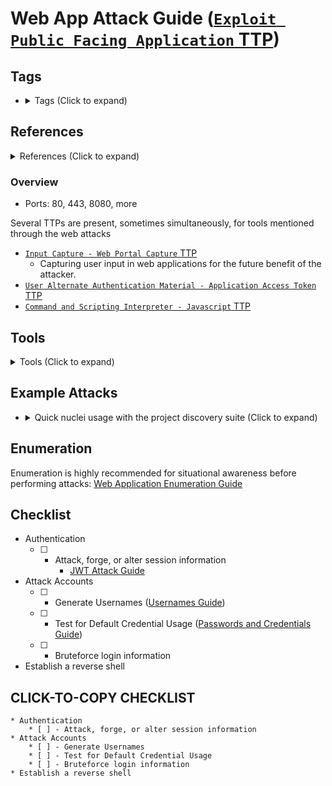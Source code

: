 <!---------------------------------------------------------------------------------
Copyright: (c) BLS OPS LLC.
This program is free software: you can redistribute it and/or modify
it under the terms of the GNU General Public License as published by
the Free Software Foundation, version 3.
This program is distributed in the hope that it will be useful,
but WITHOUT ANY WARRANTY; without even the implied warranty of
MERCHANTABILITY or FITNESS FOR A PARTICULAR PURPOSE. See the
GNU General Public License for more details.
You should have received a copy of the GNU General Public License
along with this program. If not, see <https://www.gnu.org/licenses/>.
--------------------------------------------------------------------------------->
# Web App Attack Guide ([`Exploit Public Facing Application` TTP](TTP/T1190_Exploit_Public-Facing_Application/T1190.md))
## Tags
* <details><summary>Tags (Click to expand)</summary><p>

## References

<details><summary>References (Click to expand)</summary><p>

* Request Smuggling
* James Kettle - Whitepapers

* [https://github.com/swisskyrepo/PayloadsAllTheThings](https://github.com/swisskyrepo/PayloadsAllTheThings)
* [https://github.com/danielmiessler/SecLists/tree/master/Discovery/Web-Content](https://github.com/danielmiessler/SecLists/tree/master/Discovery/Web-Content)

</p></details>

### Overview

* Ports: 80, 443, 8080, more

Several TTPs are present, sometimes simultaneously, for tools mentioned through the web attacks

* [`Input Capture - Web Portal Capture` TTP](TTP/T1056_Input_Capture/003_Web_Portal_Capture/T1056.003.md)
    * Capturing user input in web applications for the future benefit of the attacker.
* [`User Alternate Authentication Material - Application Access Token` TTP](/TTP/T1550_Use_Alternate_Authentication_Material/001_Application_Access_Token/T1550.001.md)
* [`Command and Scripting Interpreter - Javascript` TTP](TTP/T1059_Command_and_Scripting_Interpreter/007_JavaScript-JScript/T1059.007.md)

## Tools

<details><summary>Tools (Click to expand)</summary><p>

* Project Discovery Suite
    * vulnerability scanning and testing
        * nuclei -<br />[https://github.com/projectdiscovery/nuclei](https://github.com/projectdiscovery/nuclei)
            * nuclei templates -<br />[https://github.com/projectdiscovery/nuclei-templates](https://github.com/projectdiscovery/nuclei-templates)
    * Collaborative DNS Response server
        * interactsh -<br />[https://github.com/projectdiscovery/interactsh](https://github.com/projectdiscovery/interactsh)
    * DNS Reconnaissance
        * dnsx -<br />[https://github.com/projectdiscovery/dnsx](https://github.com/projectdiscovery/dnsx)
    * subdomain enumeration
        * subfinder -<br />[https://github.com/projectdiscovery/subfinder](https://github.com/projectdiscovery/subfinder)
* Broad Web Testing
    * Proxy-based
        * Burp Suite ([Burp Suite Tool Guide](Testaments_and_Books/Redvelations/Tools/Web/Burpsuite/burpsuite.md))
            * Burp Suite Extensions ([Burp Suite Tool Guide - Extensions](Testaments_and_Books/Redvelations/Tools/Web/Burpsuite/Burp_Extensions.md))
    * Reconnaissance (OSINT) and Web Testing
        * bbot -<br />[https://github.com/blacklanternsecurity/bbot](https://github.com/blacklanternsecurity/bbot)
        * spiderfoot -<br />[https://github.com/smicallef/spiderfoot](https://github.com/smicallef/spiderfoot)

</p></details>

## Example Attacks

* <details><summary>Quick nuclei usage with the project discovery suite (Click to expand)</summary><p>

		echo evilcorp.com | subfinder -silent  | sudo nabuu -retries 1 -c 256 -top-ports 1000 -silent | httpx -t 256 -silent | nuclei -rl 500 -t <local_templates_directory> -tags <tags_for_nuclei> -interactsh-server <interactshserver> -itoken <token> -stats


## Enumeration

Enumeration is highly recommended for situational awareness before performing attacks: [Web Application Enumeration Guide](Testaments_and_Books/Redvelations/Web/001-0_Enumeration.md)

## Checklist

* Authentication
	* [ ] - Attack, forge, or alter session information
		* [JWT Attack Guide](Testaments_and_Books/Redvelations/Web/Attacks/JSON_Web_Tokens/000-0_JWT.md)
* Attack Accounts
	* [ ] - Generate Usernames ([Usernames Guide](Testaments_and_Books/Redvelations/Accounts/001_Usernames.md))
	* [ ] - Test for Default Credential Usage ([Passwords and Credentials Guide](Testaments_and_Books/Redvelations/Accounts/002_Passwords_and_Credentials.md))
	* [ ] - Bruteforce login information
* Establish a reverse shell

## CLICK-TO-COPY CHECKLIST

```
* Authentication
	* [ ] - Attack, forge, or alter session information
* Attack Accounts
	* [ ] - Generate Usernames
	* [ ] - Test for Default Credential Usage
	* [ ] - Bruteforce login information
* Establish a reverse shell
```